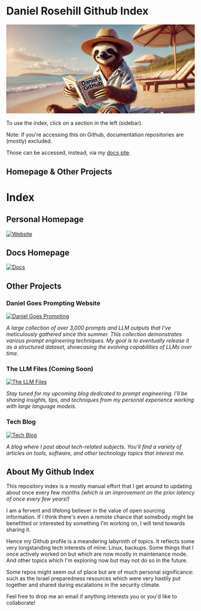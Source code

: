 # Daniel Rosehill Github Index

![alt text](images/banner.webp)

 To use the index, click on a section in the left (sidebar).

 Note: if you're accessing this on Github, documentation repositories are (mostly) excluded.

 Those can be accessed, instead, via my [docs site](https://docs.bydanielrosehill.com).

## Homepage & Other Projects

# Index

## Personal Homepage
[![Website](https://img.shields.io/badge/Website-danielrosehill.com-blue?style=flat-square)](https://danielrosehill.com)

## Docs Homepage
[![Docs](https://img.shields.io/badge/Docs-docs.bydanielrosehill.com-blue?style=flat-square)](https://docs.bydanielrosehill.com/)

## Other Projects

### Daniel Goes Prompting Website
[![Daniel Goes Prompting](https://img.shields.io/badge/Website-danielgoesprompting.com-blue?style=flat-square)](https://danielgoesprompting.com/)

*A large collection of over 3,000 prompts and LLM outputs that I’ve meticulously gathered since this summer. This collection demonstrates various prompt engineering techniques. My goal is to eventually release it as a structured dataset, showcasing the evolving capabilities of LLMs over time.*

### The LLM Files (Coming Soon)
[![The LLM Files](https://img.shields.io/badge/Website-thellmfiles.com-blue?style=flat-square)](https://thellmfiles.com/)

*Stay tuned for my upcoming blog dedicated to prompt engineering. I’ll be sharing insights, tips, and techniques from my personal experience working with large language models.*

### Tech Blog
[![Tech Blog](https://img.shields.io/badge/Blog-blogs.danielrosehill.com-blue?style=flat-square)](https://blog.danielrosehill.com/)

*A blog where I post about tech-related subjects. You’ll find a variety of articles on tools, software, and other technology topics that interest me.*

## About My Github Index

This repository index is a mostly manual effort that I get around to updating about once every few months *(which is an improvement on the prior latency of once every few years!)*

I am a fervent and lifelong believer in the value of open sourcing information. If I think there's even a remote chance that somebody might be benefitted or interested by something I'm working on, I will tend towards sharing it. 

Hence my Github profile is a meandering labyrinth of topics. It reflects some very longstanding tech interests of mine: Linux, backups. Some things that I once actively worked on but which are now mostly in maintenance mode. And other topics which I'm exploring now but may not do so in the future. 

Some repos might seem out of place but are of much personal significance: such as the Israel preparedness resources which were very hastily put together and shared during escalations in the security climate. 

Feel free to drop me an email if anything interests you or you'd like to collaborate! 